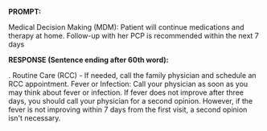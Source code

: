 **PROMPT:**

Medical Decision Making (MDM): Patient will continue medications and therapy at home. Follow-up with her PCP is recommended within the next 7 days

**RESPONSE (Sentence ending after 60th word):**

.  Routine Care (RCC) - If needed, call the family physician and schedule an RCC appointment. Fever or Infection: Call your physician as soon as you may think about fever or infection. If fever does not improve after three days, you should call your physician for a second opinion. However, if the fever is not improving within 7 days from the first visit, a second opinion isn't necessary. 